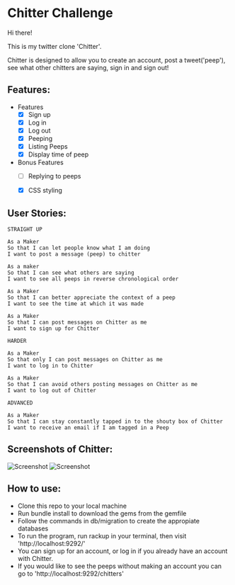 Chitter Challenge
=================

Hi there!

This is my twitter clone 'Chitter'.

Chitter is designed to allow you to create an account, post a tweet('peep'), see what other chitters are saying, sign in and sign out!


Features:
-------

* Features
  * [X] Sign up
  * [X] Log in
  * [X] Log out
  * [X] Peeping
  * [X] Listing Peeps
  * [X] Display time of peep

* Bonus Features
  * [ ] Replying to peeps
  * [X] CSS styling


User Stories:
-------

```
STRAIGHT UP

As a Maker
So that I can let people know what I am doing  
I want to post a message (peep) to chitter

As a maker
So that I can see what others are saying  
I want to see all peeps in reverse chronological order

As a Maker
So that I can better appreciate the context of a peep
I want to see the time at which it was made

As a Maker
So that I can post messages on Chitter as me
I want to sign up for Chitter

HARDER

As a Maker
So that only I can post messages on Chitter as me
I want to log in to Chitter

As a Maker
So that I can avoid others posting messages on Chitter as me
I want to log out of Chitter

ADVANCED

As a Maker
So that I can stay constantly tapped in to the shouty box of Chitter
I want to receive an email if I am tagged in a Peep
```

Screenshots of Chitter:
-----

![Screenshot](https://imgur.com/a/0bevms5)
![Screenshot](https://imgur.com/gUFFrD7)

How to use:
------

* Clone this repo to your local machine
* Run bundle install to download the gems from the gemfile
* Follow the commands in db/migration to create the appropiate databases
* To run the program, run rackup in your terminal, then visit 'http://localhost:9292/'
* You can sign up for an account, or log in if you already have an account with Chitter.
* If you would like to see the peeps without making an account you can go to 'http://localhost:9292/chitters'


